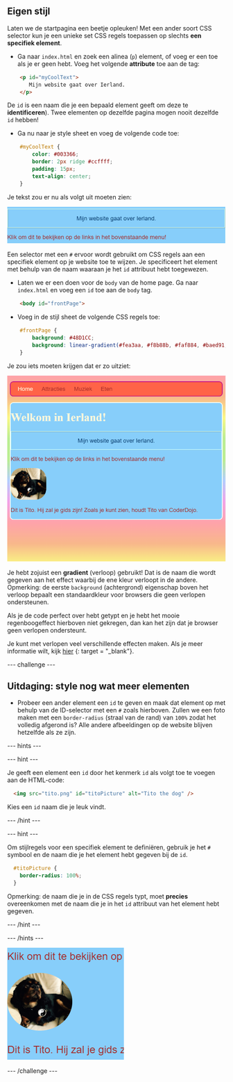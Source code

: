 ## Eigen stijl

Laten we de startpagina een beetje opleuken! Met een ander soort CSS selector kun je een unieke set CSS regels toepassen op slechts **een specifiek element**.

+ Ga naar `index.html` en zoek een alinea (`p`) element, of voeg er een toe als je er geen hebt. Voeg het volgende **attribute** toe aan de tag:

```html
    <p id="myCoolText"> 
       Mijn website gaat over Ierland.
    </p> 
```

De `id` is een naam die je een bepaald element geeft om deze te **identificeren**). Twee elementen op dezelfde pagina mogen nooit dezelfde `id` hebben!

+ Ga nu naar je style sheet en voeg de volgende code toe:

```css
    #myCoolText {
        color: #003366;
        border: 2px ridge #ccffff;
        padding: 15px;
        text-align: center;
    }
```

Je tekst zou er nu als volgt uit moeten zien:

![Text with a different colour and a border around it](images/paragraphIdStyle.png)

Een selector met een `#` ervoor wordt gebruikt om CSS regels aan een specifiek element op je website toe te wijzen. Je specificeert het element met behulp van de naam waaraan je het `id` attribuut hebt toegewezen.

+ Laten we er een doen voor de `body` van de home page. Ga naar `index.html` en voeg een `id` toe aan de `body` tag.

```html
    <body id="frontPage">
```

+ Voeg in de stijl sheet de volgende CSS regels toe:

```css
    #frontPage {
        background: #48D1CC;
        background: linear-gradient(#fea3aa, #f8b88b, #faf884, #baed91, #baed91, #b2cefe, #f2a2e8, #fea3aa);
    }
```

Je zou iets moeten krijgen dat er zo uitziet:

![Rainbow gradient background](images/frontPageIdStyles.png)

Je hebt zojuist een **gradient** (verloop) gebruikt! Dat is de naam die wordt gegeven aan het effect waarbij de ene kleur verloopt in de andere. Opmerking: de eerste `background` (achtergrond) eigenschap boven het verloop bepaalt een standaardkleur voor browsers die geen verlopen ondersteunen.

Als je de code perfect over hebt getypt en je hebt het mooie regenboogeffect hierboven niet gekregen, dan kan het zijn dat je browser geen verlopen ondersteunt.

Je kunt met verlopen veel verschillende effecten maken. Als je meer informatie wilt, kijk [hier](http://dojo.soy/html2-css-gradients) {: target = "_blank"}.

\--- challenge \---

## Uitdaging: style nog wat meer elementen

+ Probeer een ander element een `id` te geven en maak dat element op met behulp van de ID-selector met een `#` zoals hierboven. Zullen we een foto maken met een `border-radius` (straal van de rand) van `100%` zodat het volledig afgerond is? Alle andere afbeeldingen op de website blijven hetzelfde als ze zijn. 

\--- hints \---

\--- hint \---

Je geeft een element een `id` door het kenmerk `id` als volgt toe te voegen aan de HTML-code:

```html
  <img src="tito.png" id="titoPicture" alt="Tito the dog" />        
```

Kies een `id` naam die je leuk vindt.

\--- /hint \---

\--- hint \---

Om stijlregels voor een specifiek element te definiëren, gebruik je het `#` symbool en de naam die je het element hebt gegeven bij de `id`.

```css
  #titoPicture {
    border-radius: 100%;
  }
```

Opmerking: de naam die je in de CSS regels typt, moet **precies** overeenkomen met de naam die je in het `id` attribuut van het element hebt gegeven.

\--- /hint \---

\--- /hints \---

![A round picture of Tito with a white border](images/titoPictureIdStyle.png)

\--- /challenge \---